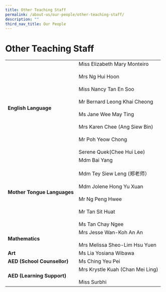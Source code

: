 ```yaml
---
title: Other Teaching Staff
permalink: /about-us/our-people/other-teaching-staff/
description: ""
third_nav_title: Our People
---
```

# **Other Teaching Staff**

|  	|  	|
|---	|---	|
| **English   Language** 	| Miss Elizabeth Mary Monteiro<br>     <br>Mrs Ng Hui Hoon<br>      <br>Miss Nancy Tan En Soo<br>     <br>Mr Bernard Leong Khai Cheong<br> <br>Ms Jane Wee May Ting<br> <br>Mrs Karen Chee (Ang Siew Bin)<br> <br>Mr Poh Yeow Chong <br> <br>Serene Quek(Chee Hui Lee)  	|
| **Mother   Tongue Languages** 	| Mdm Bai Yang<br>     <br>Mdm Tey Siew Leng (郑老师）<br>      <br>Mdm Jolene Hong Yu Xuan<br>      <br>Mr Ng Peng Hwee<br>      <br>Mr Tan Sit Huat<br>      <br> Ms Tan Chay Ngee 	|
| **Mathematics** 	| Mrs Jesse Wan-Koh An An <br><br> Mrs Melissa Sheo-Lim Hsu Yuen 	|
| **Art** 	| Ms Lia Yosiana Wibawa 	|
| **AED (School Counsellor)** 	| Ms Ching Yeu Pei 	|
| **AED (Learning Support)** 	| Mrs Krystle   Kuah (Chan Mei Ling) <br> <br> Miss Surbhi 	|
